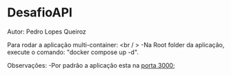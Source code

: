 # DesafioAPI
Autor: Pedro Lopes Queiroz

Para rodar a aplicação multi-container: <br / >
-Na Root folder da aplicação, execute o comando: "docker compose up -d".

Observações:
-Por padrão a aplicação esta na [porta 3000](http://localhost:3000);
